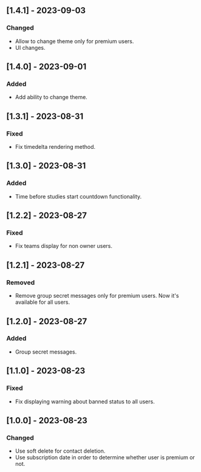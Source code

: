 ## [1.4.1] - 2023-09-03

### Changed

- Allow to change theme only for premium users.
- UI changes.

## [1.4.0] - 2023-09-01

### Added

- Add ability to change theme.

## [1.3.1] - 2023-08-31

### Fixed

- Fix timedelta rendering method.

## [1.3.0] - 2023-08-31

### Added

- Time before studies start countdown functionality.

## [1.2.2] - 2023-08-27

### Fixed

- Fix teams display for non owner users.

## [1.2.1] - 2023-08-27

### Removed

- Remove group secret messages only for premium users. Now it's available for all users.

## [1.2.0] - 2023-08-27

### Added

- Group secret messages.

## [1.1.0] - 2023-08-23

### Fixed

- Fix displaying warning about banned status to all users.

## [1.0.0] - 2023-08-23

### Changed

- Use soft delete for contact deletion.
- Use subscription date in order to determine whether user is premium or not.
